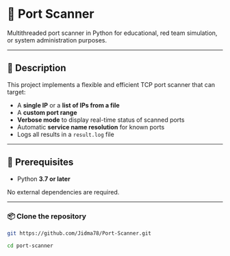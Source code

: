 # 🔎 Port Scanner

Multithreaded port scanner in Python for educational, red team simulation, or system administration purposes.

---

## 🧩 Description

This project implements a flexible and efficient TCP port scanner that can target:
- A **single IP** or a **list of IPs from a file**
- A **custom port range**
- **Verbose mode** to display real-time status of scanned ports
- Automatic **service name resolution** for known ports
- Logs all results in a `result.log` file


---

## 🧰 Prerequisites

- Python **3.7 or later**

No external dependencies are required.

---


### 📦 Clone the repository

```bash
git https://github.com/Jidma78/Port-Scanner.git
````

```bash
cd port-scanner
```
